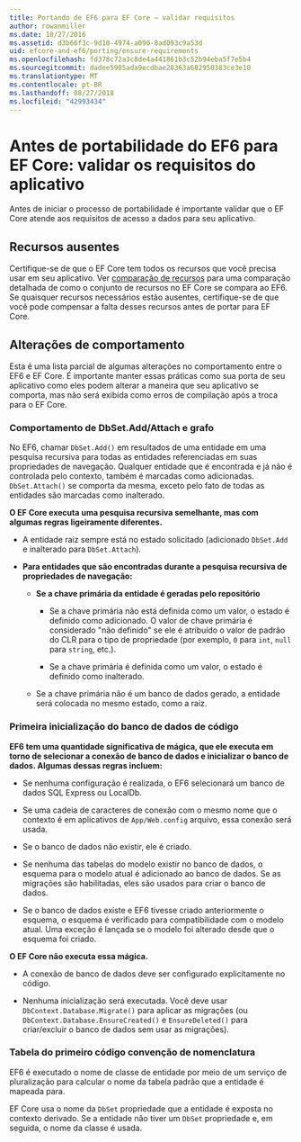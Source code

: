 ```yaml
---
title: Portando de EF6 para EF Core – validar requisitos
author: rowanmiller
ms.date: 10/27/2016
ms.assetid: d3b66f3c-9d10-4974-a090-8ad093c9a53d
uid: efcore-and-ef6/porting/ensure-requirements
ms.openlocfilehash: fd378c72a3c8de4a441861b3c52b94eba5f7e5b4
ms.sourcegitcommit: dadee5905ada9ecdbae28363a682950383ce3e10
ms.translationtype: MT
ms.contentlocale: pt-BR
ms.lasthandoff: 08/27/2018
ms.locfileid: "42993434"
---
```

# <a name="before-porting-from-ef6-to-ef-core-validate-your-applications-requirements"></a>Antes de portabilidade do EF6 para EF Core: validar os requisitos do aplicativo

Antes de iniciar o processo de portabilidade é importante validar que o EF Core atende aos requisitos de acesso a dados para seu aplicativo.

## <a name="missing-features"></a>Recursos ausentes

Certifique-se de que o EF Core tem todos os recursos que você precisa usar em seu aplicativo. Ver [comparação de recursos](../features.md) para uma comparação detalhada de como o conjunto de recursos no EF Core se compara ao EF6. Se quaisquer recursos necessários estão ausentes, certifique-se de que você pode compensar a falta desses recursos antes de portar para EF Core.

## <a name="behavior-changes"></a>Alterações de comportamento

Esta é uma lista parcial de algumas alterações no comportamento entre o EF6 e EF Core. É importante manter essas práticas como sua porta de seu aplicativo como eles podem alterar a maneira que seu aplicativo se comporta, mas não será exibida como erros de compilação após a troca para o EF Core.

### <a name="dbsetaddattach-and-graph-behavior"></a>Comportamento de DbSet.Add/Attach e grafo

No EF6, chamar `DbSet.Add()` em resultados de uma entidade em uma pesquisa recursiva para todas as entidades referenciadas em suas propriedades de navegação. Qualquer entidade que é encontrada e já não é controlada pelo contexto, também é marcadas como adicionadas. `DbSet.Attach()` se comporta da mesma, exceto pelo fato de todas as entidades são marcadas como inalterado.

**O EF Core executa uma pesquisa recursiva semelhante, mas com algumas regras ligeiramente diferentes.**

*  A entidade raiz sempre está no estado solicitado (adicionado `DbSet.Add` e inalterado para `DbSet.Attach`).

*  **Para entidades que são encontradas durante a pesquisa recursiva de propriedades de navegação:**

    *  **Se a chave primária da entidade é geradas pelo repositório**

        * Se a chave primária não está definida como um valor, o estado é definido como adicionado. O valor de chave primária é considerado "não definido" se ele é atribuído o valor de padrão do CLR para o tipo de propriedade (por exemplo, `0` para `int`, `null` para `string`, etc.).

        * Se a chave primária é definida como um valor, o estado é definido como inalterado.

    *  Se a chave primária não é um banco de dados gerado, a entidade será colocada no mesmo estado, como a raiz.

### <a name="code-first-database-initialization"></a>Primeira inicialização do banco de dados de código

**EF6 tem uma quantidade significativa de mágica, que ele executa em torno de selecionar a conexão de banco de dados e inicializar o banco de dados. Algumas dessas regras incluem:**

* Se nenhuma configuração é realizada, o EF6 selecionará um banco de dados SQL Express ou LocalDb.

* Se uma cadeia de caracteres de conexão com o mesmo nome que o contexto é em aplicativos de `App/Web.config` arquivo, essa conexão será usada.

* Se o banco de dados não existir, ele é criado.

* Se nenhuma das tabelas do modelo existir no banco de dados, o esquema para o modelo atual é adicionado ao banco de dados. Se as migrações são habilitadas, eles são usados para criar o banco de dados.

* Se o banco de dados existe e EF6 tivesse criado anteriormente o esquema, o esquema é verificado para compatibilidade com o modelo atual. Uma exceção é lançada se o modelo foi alterado desde que o esquema foi criado.

**O EF Core não executa essa mágica.**

* A conexão de banco de dados deve ser configurado explicitamente no código.

* Nenhuma inicialização será executada. Você deve usar `DbContext.Database.Migrate()` para aplicar as migrações (ou `DbContext.Database.EnsureCreated()` e `EnsureDeleted()` para criar/excluir o banco de dados sem usar as migrações).

### <a name="code-first-table-naming-convention"></a>Tabela do primeiro código convenção de nomenclatura

EF6 é executado o nome de classe de entidade por meio de um serviço de pluralização para calcular o nome da tabela padrão que a entidade é mapeada para.

EF Core usa o nome da `DbSet` propriedade que a entidade é exposta no contexto derivado. Se a entidade não tiver um `DbSet` propriedade e, em seguida, o nome da classe é usada.
